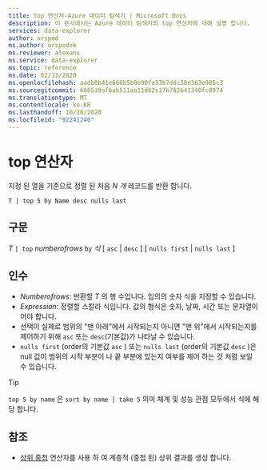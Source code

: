 ```yaml
---
title: top 연산자-Azure 데이터 탐색기 | Microsoft Docs
description: 이 문서에서는 Azure 데이터 탐색기의 top 연산자에 대해 설명 합니다.
services: data-explorer
author: orspod
ms.author: orspodek
ms.reviewer: alexans
ms.service: data-explorer
ms.topic: reference
ms.date: 02/13/2020
ms.openlocfilehash: aadb0b41e666b5b0e90fa33b7ddc30e363e985c3
ms.sourcegitcommit: 608539af6ab511aa11d82c17b782641340fc8974
ms.translationtype: MT
ms.contentlocale: ko-KR
ms.lasthandoff: 10/20/2020
ms.locfileid: "92241240"
---
```

# <a name="top-operator"></a>top 연산자

지정 된 열을 기준으로 정렬 된 처음 *N 개* 레코드를 반환 합니다.

```kusto
T | top 5 by Name desc nulls last
```

## <a name="syntax"></a>구문

*T* `| top` *numberofrows* `by` *식* [ `asc`  |  `desc` ] [ `nulls first`  |  `nulls last` ]

## <a name="arguments"></a>인수

* *Numberofrows*: 반환할 *T* 의 행 수입니다. 임의의 숫자 식을 지정할 수 있습니다.
* *Expression*: 정렬할 스칼라 식입니다. 값의 형식은 숫자, 날짜, 시간 또는 문자열이어야 합니다.
* 선택이 실제로 범위의 "맨 아래"에서 시작되는지 아니면 "맨 위"에서 시작되는지를 제어하기 위해 `asc` 또는 `desc`(기본값)가 나타날 수 있습니다.
* `nulls first` (order의 기본값 `asc` ) 또는 `nulls last` (order의 기본값 `desc` )은 null 값이 범위의 시작 부분이 나 끝 부분에 있는지 여부를 제어 하는 것 처럼 보일 수 있습니다.

> [!TIP]
> `top 5 by name` 은 `sort by name | take 5` 의미 체계 및 성능 관점 모두에서 식에 해당 합니다.

## <a name="see-also"></a>참조 

* [상위 중첩](topnestedoperator.md) 연산자를 사용 하 여 계층적 (중첩 된) 상위 결과를 생성 합니다.
